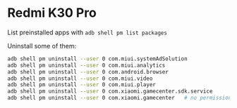 # Redmi K30 Pro


List preinstalled apps with `adb shell pm list packages`


Uninstall some of them:

```sh
adb shell pm uninstall --user 0 com.miui.systemAdSolution
adb shell pm uninstall --user 0 com.miui.analytics
adb shell pm uninstall --user 0 com.android.browser
adb shell pm uninstall --user 0 com.miui.video
adb shell pm uninstall --user 0 com.miui.player
adb shell pm uninstall --user 0 com.xiaomi.gamecenter.sdk.service
adb shell pm uninstall --user 0 com.xiaomi.gamecenter	# no permission
```
